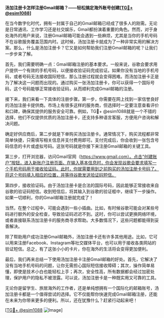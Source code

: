 **汤加注册卡怎样注册Gmail邮箱？——轻松搞定海外账号创建[[TG💪+ @esim1088](https://t.me/s/esim1088)]**

在当今数字化时代，拥有一封属于自己的Gmail邮箱已经成了很多人的刚需。无论是日常通讯、工作学习还是社交娱乐，Gmail都扮演着重要的角色。然而，对于身处海外的用户来说，注册Gmail邮箱可能会遇到一些麻烦，尤其是当你的手机号码不在谷歌服务覆盖范围内时。这时候，汤加注册卡就成为了一种非常实用的解决方案。那么，什么是汤加注册卡？它又是如何帮助我们注册Gmail邮箱的呢？让我们一步步来了解。

首先，我们需要明确一点：Gmail邮箱注册的基本要求。一般来说，谷歌会要求用户提供一个有效的手机号码，以便接收验证码完成验证。如果你没有当地的手机号码，或者号码无法接收国际短信，那么注册过程就会变得困难。而汤加注册卡正是为了解决这一问题而出现的。通过购买一张汤加注册卡，你可以获得一个国际号码，这个号码能够正常接收验证码，从而顺利完成Gmail邮箱的注册。

接下来，我们来看一下具体的注册步骤。第一步，你需要在网上找到一家信誉良好的汤加注册卡提供商。市场上有很多这样的服务商，但选择时一定要注意查看评价和口碑，确保其提供的服务安全可靠。例如，TG💪+ @esim1088就是一个不错的选择，他们不仅提供优质的汤加注册卡，还支持多种语言客服，方便用户咨询和解决问题。

确定好供应商后，第二步就是下单购买汤加注册卡。通常情况下，购买流程都非常简单快捷，只需填写相关信息并支付费用即可。支付完成后，你会收到一张包含号码信息的卡片或虚拟号码。这张号码就是你接下来注册Gmail邮箱的关键工具。

第三步，打开浏览器，访问Gmail官网（https://www.gmail.com）。点击“创建账户”按钮，进入新账户注册页面。在输入基本信息时，你会发现谷歌会要求填写一个手机号码用于接收验证码。此时，你就需要用到之前购买的汤加注册卡号码了。将这个号码填入相应的位置，并等待谷歌发送验证码短信。

第四步，接收验证码。由于汤加注册卡是合法的国际号码，因此能够正常接收来自谷歌的验证码短信。收到短信后，将其输入到谷歌的验证框中，继续下一步操作。如果一切顺利，你的Gmail邮箱注册就完成了！

当然，在整个过程中，可能会遇到一些小插曲。比如，有时候谷歌可能会对某些号码进行额外的安全检查，导致验证码迟迟不到。这时，你可以尝试更换网络环境，或者直接联系汤加注册卡的服务商寻求帮助。大多数情况下，这些问题都能得到妥善解决。

除了帮助用户成功注册Gmail邮箱外，汤加注册卡还有许多其他用途。比如，它可以用来注册Facebook、Instagram等社交媒体平台，也可以用于接收各类网站的验证短信。总之，有了这张小小的卡片，你在海外的生活将会变得更加便利。

最后，我们再来总结一下使用汤加注册卡注册Gmail邮箱的好处。首先，它解决了没有当地手机号码的问题，让你无需担心国际短信接收障碍；其次，操作简单易懂，即使是技术小白也能轻松上手；再次，安全性高，所有数据都会经过加密处理，保护用户的隐私不被泄露。可以说，汤加注册卡是一种既实用又可靠的工具。

无论你是留学生、旅居海外的工作者，还是单纯想拥有一个国际化的邮箱账号，汤加注册卡都是一个值得尝试的选择。它不仅能帮你快速完成Gmail邮箱注册，还能在未来为你带来更多的便利。所以，还在犹豫什么？赶紧行动起来吧！

[[TG💪+ @esim1088](https://t.me/s/esim1088) ![Image](https://i.postimg.cc/4NQfJmqS/Snipaste-2025-05-13-00-14-12.png)]